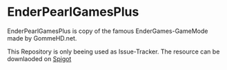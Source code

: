 # EnderPearlGamesPlus
EnderPearlGamesPlus is copy of the famous EnderGames-GameMode made by GommeHD.net.

This Repository is only beeing used as Issue-Tracker. The resource can be downlaoded on [Spigot](https://www.spigotmc.org/resources/enderpearlgamesplus.47167)
